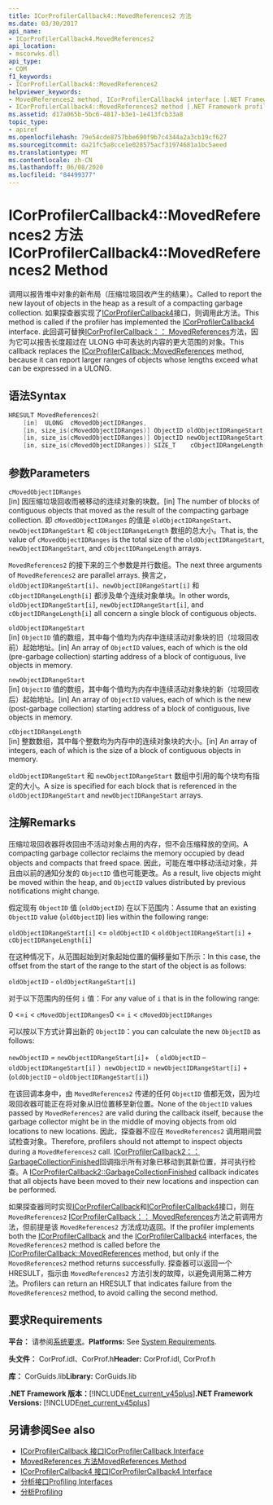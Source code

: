 ```yaml
---
title: ICorProfilerCallback4::MovedReferences2 方法
ms.date: 03/30/2017
api_name:
- ICorProfilerCallback4.MovedReferences2
api_location:
- mscorwks.dll
api_type:
- COM
f1_keywords:
- ICorProfilerCallback4::MovedReferences2
helpviewer_keywords:
- MovedReferences2 method, ICorProfilerCallback4 interface [.NET Framework profiling]
- ICorProfilerCallback4::MovedReferences2 method [.NET Framework profiling]
ms.assetid: d17a065b-5bc6-4817-b3e1-1e413fcb33a8
topic_type:
- apiref
ms.openlocfilehash: 79e54cde8757bbe690f9b7c4344a2a3cb19cf627
ms.sourcegitcommit: da21fc5a8cce1e028575acf31974681a1bc5aeed
ms.translationtype: MT
ms.contentlocale: zh-CN
ms.lasthandoff: 06/08/2020
ms.locfileid: "84499377"
---
```

# <a name="icorprofilercallback4movedreferences2-method"></a><span data-ttu-id="fa9b1-102">ICorProfilerCallback4::MovedReferences2 方法</span><span class="sxs-lookup"><span data-stu-id="fa9b1-102">ICorProfilerCallback4::MovedReferences2 Method</span></span>
<span data-ttu-id="fa9b1-103">调用以报告堆中对象的新布局（压缩垃圾回收产生的结果）。</span><span class="sxs-lookup"><span data-stu-id="fa9b1-103">Called to report the new layout of objects in the heap as a result of a compacting garbage collection.</span></span> <span data-ttu-id="fa9b1-104">如果探查器实现了[ICorProfilerCallback4](icorprofilercallback4-interface.md)接口，则调用此方法。</span><span class="sxs-lookup"><span data-stu-id="fa9b1-104">This method is called if the profiler has implemented the [ICorProfilerCallback4](icorprofilercallback4-interface.md) interface.</span></span> <span data-ttu-id="fa9b1-105">此回调可替换[ICorProfilerCallback：： MovedReferences](icorprofilercallback-movedreferences-method.md)方法，因为它可以报告长度超过在 ULONG 中可表达的内容的更大范围的对象。</span><span class="sxs-lookup"><span data-stu-id="fa9b1-105">This callback replaces the [ICorProfilerCallback::MovedReferences](icorprofilercallback-movedreferences-method.md) method, because it can report larger ranges of objects whose lengths exceed what can be expressed in a ULONG.</span></span>  
  
## <a name="syntax"></a><span data-ttu-id="fa9b1-106">语法</span><span class="sxs-lookup"><span data-stu-id="fa9b1-106">Syntax</span></span>  
  
```cpp  
HRESULT MovedReferences2(  
    [in]  ULONG  cMovedObjectIDRanges,  
    [in, size_is(cMovedObjectIDRanges)] ObjectID oldObjectIDRangeStart[] ,  
    [in, size_is(cMovedObjectIDRanges)] ObjectID newObjectIDRangeStart[] ,  
    [in, size_is(cMovedObjectIDRanges)] SIZE_T    cObjectIDRangeLength[] );  
```  
  
## <a name="parameters"></a><span data-ttu-id="fa9b1-107">参数</span><span class="sxs-lookup"><span data-stu-id="fa9b1-107">Parameters</span></span>  
 `cMovedObjectIDRanges`  
 <span data-ttu-id="fa9b1-108">[in] 因压缩垃圾回收而被移动的连续对象的块数。</span><span class="sxs-lookup"><span data-stu-id="fa9b1-108">[in] The number of blocks of contiguous objects that moved as the result of the compacting garbage collection.</span></span> <span data-ttu-id="fa9b1-109">即 `cMovedObjectIDRanges` 的值是 `oldObjectIDRangeStart`、`newObjectIDRangeStart` 和 `cObjectIDRangeLength` 数组的总大小。</span><span class="sxs-lookup"><span data-stu-id="fa9b1-109">That is, the value of `cMovedObjectIDRanges` is the total size of the `oldObjectIDRangeStart`, `newObjectIDRangeStart`, and `cObjectIDRangeLength` arrays.</span></span>  
  
 <span data-ttu-id="fa9b1-110">`MovedReferences2` 的接下来的三个参数是并行数组。</span><span class="sxs-lookup"><span data-stu-id="fa9b1-110">The next three arguments of `MovedReferences2` are parallel arrays.</span></span> <span data-ttu-id="fa9b1-111">换言之，`oldObjectIDRangeStart[i]`、`newObjectIDRangeStart[i]` 和 `cObjectIDRangeLength[i]` 都涉及单个连续对象单块。</span><span class="sxs-lookup"><span data-stu-id="fa9b1-111">In other words, `oldObjectIDRangeStart[i]`, `newObjectIDRangeStart[i]`, and `cObjectIDRangeLength[i]` all concern a single block of contiguous objects.</span></span>  
  
 `oldObjectIDRangeStart`  
 <span data-ttu-id="fa9b1-112">[in] `ObjectID` 值的数组，其中每个值均为内存中连续活动对象块的旧（垃圾回收前）起始地址。</span><span class="sxs-lookup"><span data-stu-id="fa9b1-112">[in] An array of `ObjectID` values, each of which is the old (pre-garbage collection) starting address of a block of contiguous, live objects in memory.</span></span>  
  
 `newObjectIDRangeStart`  
 <span data-ttu-id="fa9b1-113">[in] `ObjectID` 值的数组，其中每个值均为内存中连续活动对象块的新（垃圾回收后）起始地址。</span><span class="sxs-lookup"><span data-stu-id="fa9b1-113">[in] An array of `ObjectID` values, each of which is the new (post-garbage collection) starting address of a block of contiguous, live objects in memory.</span></span>  
  
 `cObjectIDRangeLength`  
 <span data-ttu-id="fa9b1-114">[in] 整数数组，其中每个整数均为内存中的连续对象块的大小。</span><span class="sxs-lookup"><span data-stu-id="fa9b1-114">[in] An array of integers, each of which is the size of a block of contiguous objects in memory.</span></span>  
  
 <span data-ttu-id="fa9b1-115">`oldObjectIDRangeStart` 和 `newObjectIDRangeStart` 数组中引用的每个块均有指定的大小。</span><span class="sxs-lookup"><span data-stu-id="fa9b1-115">A size is specified for each block that is referenced in the `oldObjectIDRangeStart` and `newObjectIDRangeStart` arrays.</span></span>  
  
## <a name="remarks"></a><span data-ttu-id="fa9b1-116">注解</span><span class="sxs-lookup"><span data-stu-id="fa9b1-116">Remarks</span></span>  
 <span data-ttu-id="fa9b1-117">压缩垃圾回收器将收回由不活动对象占用的内存，但不会压缩释放的空间。</span><span class="sxs-lookup"><span data-stu-id="fa9b1-117">A compacting garbage collector reclaims the memory occupied by dead objects and compacts that freed space.</span></span> <span data-ttu-id="fa9b1-118">因此，可能在堆中移动活动对象，并且由以前的通知分发的 `ObjectID` 值也可能更改。</span><span class="sxs-lookup"><span data-stu-id="fa9b1-118">As a result, live objects might be moved within the heap, and `ObjectID` values distributed by previous notifications might change.</span></span>  
  
 <span data-ttu-id="fa9b1-119">假定现有 `ObjectID` 值 (`oldObjectID`) 在以下范围内：</span><span class="sxs-lookup"><span data-stu-id="fa9b1-119">Assume that an existing `ObjectID` value (`oldObjectID`) lies within the following range:</span></span>  
  
 `oldObjectIDRangeStart[i]` <= `oldObjectID` < `oldObjectIDRangeStart[i]` + `cObjectIDRangeLength[i]`  
  
 <span data-ttu-id="fa9b1-120">在这种情况下，从范围起始到对象起始位置的偏移量如下所示：</span><span class="sxs-lookup"><span data-stu-id="fa9b1-120">In this case, the offset from the start of the range to the start of the object is as follows:</span></span>  
  
 `oldObjectID` - `oldObjectRangeStart[i]`  
  
 <span data-ttu-id="fa9b1-121">对于以下范围内的任何 `i` 值：</span><span class="sxs-lookup"><span data-stu-id="fa9b1-121">For any value of `i` that is in the following range:</span></span>  
  
 <span data-ttu-id="fa9b1-122">0 <=`i` < `cMovedObjectIDRanges`</span><span class="sxs-lookup"><span data-stu-id="fa9b1-122">0 <= `i` < `cMovedObjectIDRanges`</span></span>  
  
 <span data-ttu-id="fa9b1-123">可以按以下方式计算出新的 `ObjectID`：</span><span class="sxs-lookup"><span data-stu-id="fa9b1-123">you can calculate the new `ObjectID` as follows:</span></span>  
  
 <span data-ttu-id="fa9b1-124">`newObjectID` = `newObjectIDRangeStart[i]`+ （ `oldObjectID` – `oldObjectIDRangeStart[i]` ）</span><span class="sxs-lookup"><span data-stu-id="fa9b1-124">`newObjectID` = `newObjectIDRangeStart[i]` + (`oldObjectID` – `oldObjectIDRangeStart[i]`)</span></span>  
  
 <span data-ttu-id="fa9b1-125">在该回调本身中，由 `MovedReferences2` 传递的任何 `ObjectID` 值都无效，因为垃圾回收器可能正在将对象从旧位置移至新位置。</span><span class="sxs-lookup"><span data-stu-id="fa9b1-125">None of the `ObjectID` values passed by `MovedReferences2` are valid during the callback itself, because the garbage collector might be in the middle of moving objects from old locations to new locations.</span></span> <span data-ttu-id="fa9b1-126">因此，探查器不应在 `MovedReferences2` 调用期间尝试检查对象。</span><span class="sxs-lookup"><span data-stu-id="fa9b1-126">Therefore, profilers should not attempt to inspect objects during a `MovedReferences2` call.</span></span> <span data-ttu-id="fa9b1-127">[ICorProfilerCallback2：： GarbageCollectionFinished](icorprofilercallback2-garbagecollectionfinished-method.md)回调指示所有对象已移动到其新位置，并可执行检查。</span><span class="sxs-lookup"><span data-stu-id="fa9b1-127">A [ICorProfilerCallback2::GarbageCollectionFinished](icorprofilercallback2-garbagecollectionfinished-method.md) callback indicates that all objects have been moved to their new locations and inspection can be performed.</span></span>  
  
 <span data-ttu-id="fa9b1-128">如果探查器同时实现[ICorProfilerCallback](icorprofilercallback-interface.md)和[ICorProfilerCallback4](icorprofilercallback4-interface.md)接口，则在 `MovedReferences2` [ICorProfilerCallback：： MovedReferences](icorprofilercallback-movedreferences-method.md)方法之前调用方法，但前提是该 `MovedReferences2` 方法成功返回。</span><span class="sxs-lookup"><span data-stu-id="fa9b1-128">If the profiler implements both the [ICorProfilerCallback](icorprofilercallback-interface.md) and the [ICorProfilerCallback4](icorprofilercallback4-interface.md) interfaces, the `MovedReferences2` method is called before the [ICorProfilerCallback::MovedReferences](icorprofilercallback-movedreferences-method.md) method, but only if the `MovedReferences2` method returns successfully.</span></span> <span data-ttu-id="fa9b1-129">探查器可以返回一个 HRESULT，指示由 `MovedReferences2` 方法引发的故障，以避免调用第二种方法。</span><span class="sxs-lookup"><span data-stu-id="fa9b1-129">Profilers can return an HRESULT that indicates failure from the `MovedReferences2` method, to avoid calling the second method.</span></span>  
  
## <a name="requirements"></a><span data-ttu-id="fa9b1-130">要求</span><span class="sxs-lookup"><span data-stu-id="fa9b1-130">Requirements</span></span>  
 <span data-ttu-id="fa9b1-131">**平台：** 请参阅[系统要求](../../get-started/system-requirements.md)。</span><span class="sxs-lookup"><span data-stu-id="fa9b1-131">**Platforms:** See [System Requirements](../../get-started/system-requirements.md).</span></span>  
  
 <span data-ttu-id="fa9b1-132">**头文件：** CorProf.idl、CorProf.h</span><span class="sxs-lookup"><span data-stu-id="fa9b1-132">**Header:** CorProf.idl, CorProf.h</span></span>  
  
 <span data-ttu-id="fa9b1-133">**库：** CorGuids.lib</span><span class="sxs-lookup"><span data-stu-id="fa9b1-133">**Library:** CorGuids.lib</span></span>  
  
 <span data-ttu-id="fa9b1-134">**.NET Framework 版本：**[!INCLUDE[net_current_v45plus](../../../../includes/net-current-v45plus-md.md)]</span><span class="sxs-lookup"><span data-stu-id="fa9b1-134">**.NET Framework Versions:** [!INCLUDE[net_current_v45plus](../../../../includes/net-current-v45plus-md.md)]</span></span>  
  
## <a name="see-also"></a><span data-ttu-id="fa9b1-135">另请参阅</span><span class="sxs-lookup"><span data-stu-id="fa9b1-135">See also</span></span>

- [<span data-ttu-id="fa9b1-136">ICorProfilerCallback 接口</span><span class="sxs-lookup"><span data-stu-id="fa9b1-136">ICorProfilerCallback Interface</span></span>](icorprofilercallback-interface.md)
- [<span data-ttu-id="fa9b1-137">MovedReferences 方法</span><span class="sxs-lookup"><span data-stu-id="fa9b1-137">MovedReferences Method</span></span>](icorprofilercallback-movedreferences-method.md)
- [<span data-ttu-id="fa9b1-138">ICorProfilerCallback4 接口</span><span class="sxs-lookup"><span data-stu-id="fa9b1-138">ICorProfilerCallback4 Interface</span></span>](icorprofilercallback4-interface.md)
- [<span data-ttu-id="fa9b1-139">分析接口</span><span class="sxs-lookup"><span data-stu-id="fa9b1-139">Profiling Interfaces</span></span>](profiling-interfaces.md)
- [<span data-ttu-id="fa9b1-140">分析</span><span class="sxs-lookup"><span data-stu-id="fa9b1-140">Profiling</span></span>](index.md)
